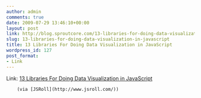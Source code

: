 ```yaml
---
author: admin
comments: true
date: 2009-07-29 13:46:10+00:00
layout: post
link: http://blog.sproutcore.com/13-libraries-for-doing-data-visualization-in-javascript/
slug: 13-libraries-for-doing-data-visualization-in-javascript
title: 13 Libraries For Doing Data Visualization in JavaScript
wordpress_id: 127
post_format:
- Link
---
```


Link: [13 Libraries For Doing Data Visualization in JavaScript](http://www.datavisualization.ch/tools/13-javascript-libraries-for-visualizations)

		(via [JSRoll](http://www.jsroll.com/)) 

